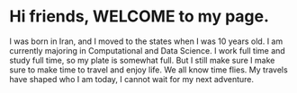 <body>
<h1>Hi friends, WELCOME to my page. </h1> 
</h4>I was born in Iran, and I moved to the states when I was 10 years old. I am currently majoring in Computational and Data Science. 
I work full time and study full time, so my plate is somewhat full. But I still make sure I make sure to make time to travel and enjoy life. We all know time flies. 
My travels have shaped who I am today, I cannot wait for my next adventure. </h4>

</body>
</html>


